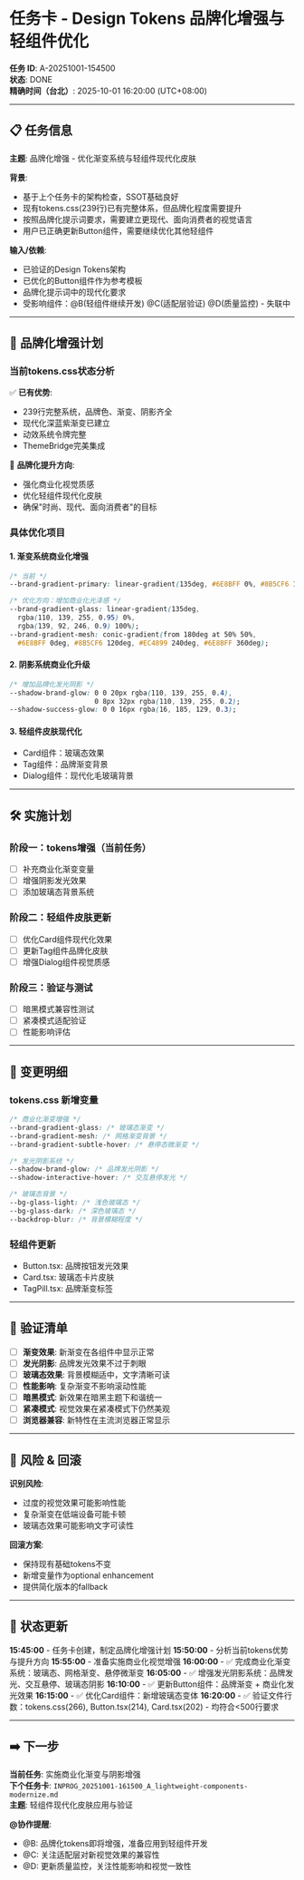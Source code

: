 # 任务卡 - Design Tokens 品牌化增强与轻组件优化

**任务 ID**: A-20251001-154500  
**状态**: DONE  
**精确时间（台北）**: 2025-10-01 16:20:00 (UTC+08:00)

---

## 📋 任务信息

**主题**: 品牌化增强 - 优化渐变系统与轻组件现代化皮肤  

**背景**: 
- 基于上个任务卡的架构检查，SSOT基础良好
- 现有tokens.css(239行)已有完整体系，但品牌化程度需要提升
- 按照品牌化提示词要求，需要建立更现代、面向消费者的视觉语言
- 用户已正确更新Button组件，需要继续优化其他轻组件

**输入/依赖**: 
- 已验证的Design Tokens架构
- 已优化的Button组件作为参考模板
- 品牌化提示词中的现代化要求
- 受影响组件：@B(轻组件继续开发) @C(适配层验证) @D(质量监控) - 失联中

---

## 🎨 品牌化增强计划

### 当前tokens.css状态分析
✅ **已有优势**:
- 239行完整系统，品牌色、渐变、阴影齐全
- 现代化深蓝紫渐变已建立
- 动效系统令牌完整
- ThemeBridge完美集成

🎯 **品牌化提升方向**:
- 强化商业化视觉质感
- 优化轻组件现代化皮肤
- 确保"时尚、现代、面向消费者"的目标

### 具体优化项目

#### 1. 渐变系统商业化增强
```css
/* 当前 */
--brand-gradient-primary: linear-gradient(135deg, #6E8BFF 0%, #8B5CF6 100%);

/* 优化方向：增加商业化光泽感 */
--brand-gradient-glass: linear-gradient(135deg, 
  rgba(110, 139, 255, 0.95) 0%, 
  rgba(139, 92, 246, 0.9) 100%);
--brand-gradient-mesh: conic-gradient(from 180deg at 50% 50%, 
  #6E8BFF 0deg, #8B5CF6 120deg, #EC4899 240deg, #6E8BFF 360deg);
```

#### 2. 阴影系统商业化升级
```css
/* 增加品牌化发光阴影 */
--shadow-brand-glow: 0 0 20px rgba(110, 139, 255, 0.4), 
                     0 8px 32px rgba(110, 139, 255, 0.2);
--shadow-success-glow: 0 0 16px rgba(16, 185, 129, 0.3);
```

#### 3. 轻组件皮肤现代化
- Card组件：玻璃态效果
- Tag组件：品牌渐变背景
- Dialog组件：现代化毛玻璃背景

---

## 🛠️ 实施计划

### 阶段一：tokens增强（当前任务）
- [ ] 补充商业化渐变变量
- [ ] 增强阴影发光效果
- [ ] 添加玻璃态背景系统

### 阶段二：轻组件皮肤更新
- [ ] 优化Card组件现代化效果
- [ ] 更新Tag组件品牌化皮肤
- [ ] 增强Dialog组件视觉质感

### 阶段三：验证与测试
- [ ] 暗黑模式兼容性测试
- [ ] 紧凑模式适配验证
- [ ] 性能影响评估

---

## 📝 变更明细

### tokens.css 新增变量
```css
/* 商业化渐变增强 */
--brand-gradient-glass: /* 玻璃态渐变 */
--brand-gradient-mesh: /* 网格渐变背景 */
--brand-gradient-subtle-hover: /* 悬停态微渐变 */

/* 发光阴影系统 */
--shadow-brand-glow: /* 品牌发光阴影 */
--shadow-interactive-hover: /* 交互悬停发光 */

/* 玻璃态背景 */
--bg-glass-light: /* 浅色玻璃态 */
--bg-glass-dark: /* 深色玻璃态 */
--backdrop-blur: /* 背景模糊程度 */
```

### 轻组件更新
- Button.tsx: 品牌按钮发光效果
- Card.tsx: 玻璃态卡片皮肤  
- TagPill.tsx: 品牌渐变标签

---

## 🧪 验证清单

- [ ] **渐变效果**: 新渐变在各组件中显示正常
- [ ] **发光阴影**: 品牌发光效果不过于刺眼
- [ ] **玻璃态效果**: 背景模糊适中，文字清晰可读
- [ ] **性能影响**: 复杂渐变不影响滚动性能
- [ ] **暗黑模式**: 新效果在暗黑主题下和谐统一
- [ ] **紧凑模式**: 视觉效果在紧凑模式下仍然美观
- [ ] **浏览器兼容**: 新特性在主流浏览器正常显示

---

## 🚨 风险 & 回滚

**识别风险**:
- 过度的视觉效果可能影响性能
- 复杂渐变在低端设备可能卡顿
- 玻璃态效果可能影响文字可读性

**回滚方案**:
- 保持现有基础tokens不变
- 新增变量作为optional enhancement
- 提供简化版本的fallback

---

## 🔄 状态更新

**15:45:00** - 任务卡创建，制定品牌化增强计划
**15:50:00** - 分析当前tokens优势与提升方向
**15:55:00** - 准备实施商业化视觉增强
**16:00:00** - ✅ 完成商业化渐变系统：玻璃态、网格渐变、悬停微渐变
**16:05:00** - ✅ 增强发光阴影系统：品牌发光、交互悬停、玻璃态阴影
**16:10:00** - ✅ 更新Button组件：品牌渐变 + 商业化发光效果
**16:15:00** - ✅ 优化Card组件：新增玻璃态变体
**16:20:00** - ✅ 验证文件行数：tokens.css(266), Button.tsx(214), Card.tsx(202) - 均符合<500行要求

---

## ➡️ 下一步

**当前任务**: 实施商业化渐变与阴影增强  
**下个任务卡**: `INPROG_20251001-161500_A_lightweight-components-modernize.md`  
**主题**: 轻组件现代化皮肤应用与验证

**@协作提醒**: 
- @B: 品牌化tokens即将增强，准备应用到轻组件开发
- @C: 关注适配层对新视觉效果的兼容性  
- @D: 更新质量监控，关注性能影响和视觉一致性